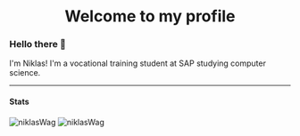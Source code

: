 <h1 align="center">Welcome to my profile</h1>
<h3 align="left">Hello there 👋</h3>
<p align="left">I'm Niklas! I'm a vocational training student at SAP studying computer science.</p>

---

#### Stats
<div>
  <img align="center" src="https://github-readme-stats.vercel.app/api?username=niklasWag&show_icons=true&theme=chartreuse-dark&locale=en&count_private=true" alt="niklasWag" />   
  <img align="center" src="https://github-readme-stats.vercel.app/api/top-langs/?username=niklasWag&show_icons=true&locale=en&layout=compact&theme=chartreuse-dark&count_private=true" alt="niklasWag" />
</div>





<!--
**Niklas227/Niklas227** is a ✨ _special_ ✨ repository because its `README.md` (this file) appears on your GitHub profile.

Here are some ideas to get you started:

- 🔭 I’m currently working on ...
- 🌱 I’m currently learning ...
- 👯 I’m looking to collaborate on ...
- 🤔 I’m looking for help with ...
- 💬 Ask me about ...
- 📫 How to reach me: ...
- 😄 Pronouns: ...
- ⚡ Fun fact: ...
-->
